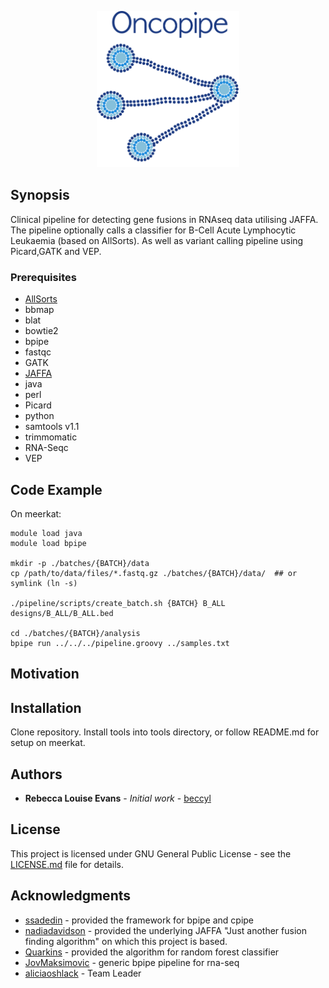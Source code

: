 
<p align="center">
<img src= https://github.com/Oshlack/Oncopipe/blob/master/oncopipe2.png height=250/>
</p>

## Synopsis
Clinical pipeline for detecting gene fusions in RNAseq data utilising JAFFA.  The pipeline optionally calls a classifier for B-Cell Acute Lymphocytic Leukaemia (based on AllSorts).  As well as variant calling pipeline using Picard,GATK and VEP.

### Prerequisites

* [AllSorts](https://github.com/Oshlack/AllSorts)
* bbmap
* blat
* bowtie2
* bpipe
* fastqc
* GATK
* [JAFFA](https://github.com/Oshlack/JAFFA)
* java
* perl
* Picard
* python
* samtools v1.1
* trimmomatic
* RNA-Seqc
* VEP

## Code Example
On meerkat:
```
module load java
module load bpipe

mkdir -p ./batches/{BATCH}/data
cp /path/to/data/files/*.fastq.gz ./batches/{BATCH}/data/  ## or symlink (ln -s)

./pipeline/scripts/create_batch.sh {BATCH} B_ALL designs/B_ALL/B_ALL.bed

cd ./batches/{BATCH}/analysis
bpipe run ../../../pipeline.groovy ../samples.txt
```

## Motivation

## Installation
Clone repository.  Install tools into tools directory, or follow README.md for setup on meerkat.

## Authors
* **Rebecca Louise Evans** - *Initial work* - [beccyl](https://github.com/beccyl)

## License
This project is licensed under GNU General Public License - see the [LICENSE.md](License.md) file for details.

## Acknowledgments
* [ssadedin](https://github.com/ssadedin) - provided the framework for bpipe and cpipe
* [nadiadavidson](https://github.com/nadiadavidson) - provided the underlying JAFFA "Just another fusion finding algorithm" on which this project is based.
* [Quarkins](https://github.com/Quarkins) - provided the algorithm for random forest classifier
* [JovMaksimovic](https://github.com/JovMaksimovic) - generic bpipe pipeline for rna-seq
* [aliciaoshlack](https://github.com/aliciaoshlack) - Team Leader
